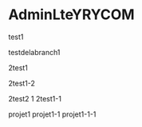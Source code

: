 # AdminLteYRYCOM
 
test1

testdelabranch1

2test1

2test1-2

2test2
1
2test1-1



projet1
projet1-1
projet1-1-1
